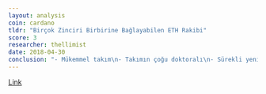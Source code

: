 ```yaml
---
layout: analysis
coin: cardano
tldr: "Birçok Zinciri Birbirine Bağlayabilen ETH Rakibi"
score: 3
researcher: thellimist
date: 2018-04-30
conclusion: "- Mükemmel takım\n- Takımın çoğu doktoralı\n- Sürekli yeni teknoloji geliştiriyorlar\n- Yüksek şans ile piyasaya önemli buluş yapma ihtimalleri var"
---
```


[Link](https://github.com/breakpoint-labs/public/blob/master/coins/Cardano.md)
